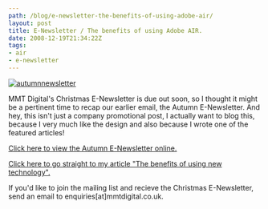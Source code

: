 ```yaml
---
path: /blog/e-newsletter-the-benefits-of-using-adobe-air/
layout: post
title: E-Newsletter / The benefits of using Adobe AIR.
date: 2008-12-19T21:34:22Z
tags:
- air
- e-newsletter
---
```


[![autumnnewsletter](http://uploads.psyked.co.uk/2008/12/autumnnewsletter.jpg "autumnnewsletter")](http://www.mmtdigital.co.uk/MMT_e-newsletters/Autumn2008/Autumn2008.html)

MMT Digital's Christmas E-Newsletter is due out soon, so I thought it might be a pertinent time to recap our earlier email, the Autumn E-Newsletter. And hey, this isn't just a company promotional post, I actually want to blog this, because I very much like the design and also because I wrote one of the featured articles!

[Click here to view the Autumn E-Newsletter online.](http://www.mmtdigital.co.uk/MMT_e-newsletters/Autumn2008/Autumn2008.html)

[Click here to go straight to my article "The benefits of using new technology".](http://www.mmtdigital.co.uk/MMT_e-newsletters/Autumn2008/newTechnology.html)  
  
If you'd like to join the mailing list and recieve the Christmas E-Newsletter, send an email to enquiries\[at\]mmtdigital.co.uk.